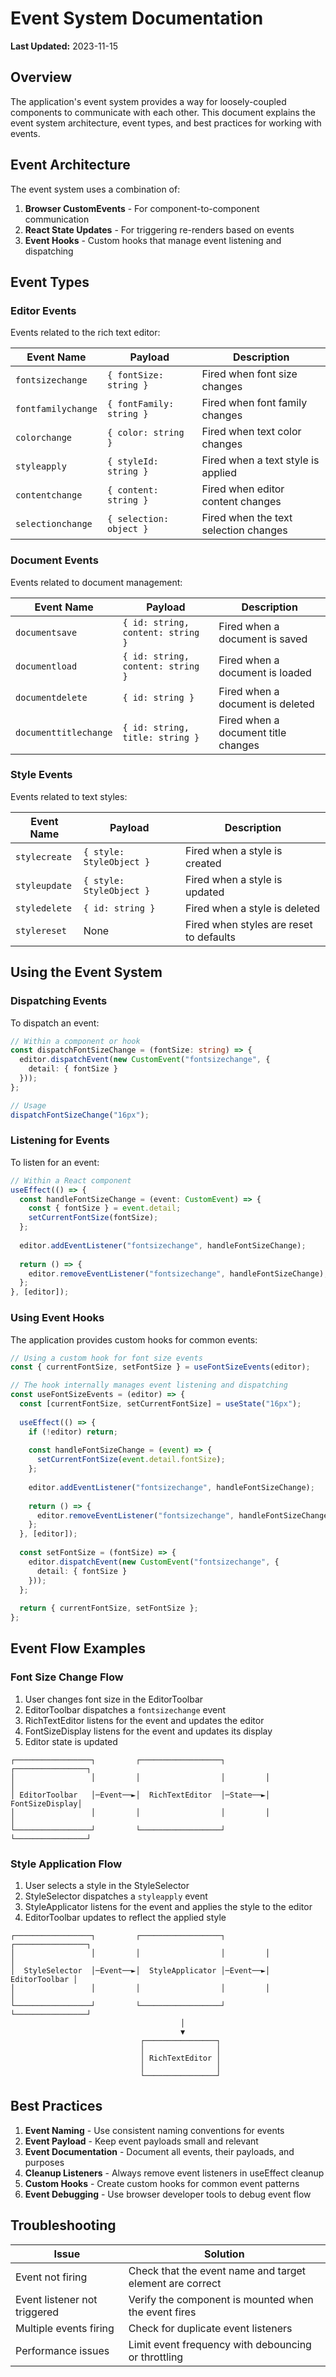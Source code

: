 
# Event System Documentation

**Last Updated:** 2023-11-15

## Overview

The application's event system provides a way for loosely-coupled components to communicate with each other. This document explains the event system architecture, event types, and best practices for working with events.

## Event Architecture

The event system uses a combination of:

1. **Browser CustomEvents** - For component-to-component communication
2. **React State Updates** - For triggering re-renders based on events
3. **Event Hooks** - Custom hooks that manage event listening and dispatching

## Event Types

### Editor Events

Events related to the rich text editor:

| Event Name | Payload | Description |
|------------|---------|-------------|
| `fontsizechange` | `{ fontSize: string }` | Fired when font size changes |
| `fontfamilychange` | `{ fontFamily: string }` | Fired when font family changes |
| `colorchange` | `{ color: string }` | Fired when text color changes |
| `styleapply` | `{ styleId: string }` | Fired when a text style is applied |
| `contentchange` | `{ content: string }` | Fired when editor content changes |
| `selectionchange` | `{ selection: object }` | Fired when the text selection changes |

### Document Events

Events related to document management:

| Event Name | Payload | Description |
|------------|---------|-------------|
| `documentsave` | `{ id: string, content: string }` | Fired when a document is saved |
| `documentload` | `{ id: string, content: string }` | Fired when a document is loaded |
| `documentdelete` | `{ id: string }` | Fired when a document is deleted |
| `documenttitlechange` | `{ id: string, title: string }` | Fired when a document title changes |

### Style Events

Events related to text styles:

| Event Name | Payload | Description |
|------------|---------|-------------|
| `stylecreate` | `{ style: StyleObject }` | Fired when a style is created |
| `styleupdate` | `{ style: StyleObject }` | Fired when a style is updated |
| `styledelete` | `{ id: string }` | Fired when a style is deleted |
| `stylereset` | None | Fired when styles are reset to defaults |

## Using the Event System

### Dispatching Events

To dispatch an event:

```typescript
// Within a component or hook
const dispatchFontSizeChange = (fontSize: string) => {
  editor.dispatchEvent(new CustomEvent("fontsizechange", {
    detail: { fontSize }
  }));
};

// Usage
dispatchFontSizeChange("16px");
```

### Listening for Events

To listen for an event:

```typescript
// Within a React component
useEffect(() => {
  const handleFontSizeChange = (event: CustomEvent) => {
    const { fontSize } = event.detail;
    setCurrentFontSize(fontSize);
  };
  
  editor.addEventListener("fontsizechange", handleFontSizeChange);
  
  return () => {
    editor.removeEventListener("fontsizechange", handleFontSizeChange);
  };
}, [editor]);
```

### Using Event Hooks

The application provides custom hooks for common events:

```typescript
// Using a custom hook for font size events
const { currentFontSize, setFontSize } = useFontSizeEvents(editor);

// The hook internally manages event listening and dispatching
const useFontSizeEvents = (editor) => {
  const [currentFontSize, setCurrentFontSize] = useState("16px");
  
  useEffect(() => {
    if (!editor) return;
    
    const handleFontSizeChange = (event) => {
      setCurrentFontSize(event.detail.fontSize);
    };
    
    editor.addEventListener("fontsizechange", handleFontSizeChange);
    
    return () => {
      editor.removeEventListener("fontsizechange", handleFontSizeChange);
    };
  }, [editor]);
  
  const setFontSize = (fontSize) => {
    editor.dispatchEvent(new CustomEvent("fontsizechange", {
      detail: { fontSize }
    }));
  };
  
  return { currentFontSize, setFontSize };
};
```

## Event Flow Examples

### Font Size Change Flow

1. User changes font size in the EditorToolbar
2. EditorToolbar dispatches a `fontsizechange` event
3. RichTextEditor listens for the event and updates the editor
4. FontSizeDisplay listens for the event and updates its display
5. Editor state is updated

```
┌─────────────────┐         ┌──────────────────┐         ┌────────────────┐
│                 │         │                  │         │                │
│ EditorToolbar   │─Event──►│  RichTextEditor  │─State──►│ FontSizeDisplay│
│                 │         │                  │         │                │
└─────────────────┘         └──────────────────┘         └────────────────┘
```

### Style Application Flow

1. User selects a style in the StyleSelector
2. StyleSelector dispatches a `styleapply` event
3. StyleApplicator listens for the event and applies the style to the editor
4. EditorToolbar updates to reflect the applied style

```
┌─────────────────┐         ┌──────────────────┐         ┌────────────────┐
│                 │         │                  │         │                │
│  StyleSelector  │─Event──►│  StyleApplicator │─Event──►│  EditorToolbar │
│                 │         │                  │         │                │
└─────────────────┘         └──────────────────┘         └────────────────┘
                                      │
                                      ▼
                             ┌────────────────┐
                             │                │
                             │ RichTextEditor │
                             │                │
                             └────────────────┘
```

## Best Practices

1. **Event Naming** - Use consistent naming conventions for events
2. **Event Payload** - Keep event payloads small and relevant
3. **Event Documentation** - Document all events, their payloads, and purposes
4. **Cleanup Listeners** - Always remove event listeners in useEffect cleanup
5. **Custom Hooks** - Create custom hooks for common event patterns
6. **Event Debugging** - Use browser developer tools to debug event flow

## Troubleshooting

| Issue | Solution |
|-------|----------|
| Event not firing | Check that the event name and target element are correct |
| Event listener not triggered | Verify the component is mounted when the event fires |
| Multiple events firing | Check for duplicate event listeners |
| Performance issues | Limit event frequency with debouncing or throttling |
